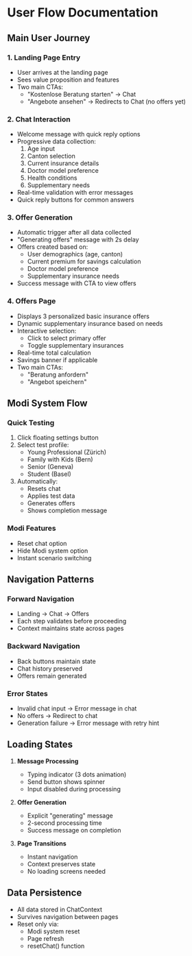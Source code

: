 # User Flow Documentation

## Main User Journey

### 1. Landing Page Entry
- User arrives at the landing page
- Sees value proposition and features
- Two main CTAs:
  - "Kostenlose Beratung starten" → Chat
  - "Angebote ansehen" → Redirects to Chat (no offers yet)

### 2. Chat Interaction
- Welcome message with quick reply options
- Progressive data collection:
  1. Age input
  2. Canton selection
  3. Current insurance details
  4. Doctor model preference
  5. Health conditions
  6. Supplementary needs
- Real-time validation with error messages
- Quick reply buttons for common answers

### 3. Offer Generation
- Automatic trigger after all data collected
- "Generating offers" message with 2s delay
- Offers created based on:
  - User demographics (age, canton)
  - Current premium for savings calculation
  - Doctor model preference
  - Supplementary insurance needs
- Success message with CTA to view offers

### 4. Offers Page
- Displays 3 personalized basic insurance offers
- Dynamic supplementary insurance based on needs
- Interactive selection:
  - Click to select primary offer
  - Toggle supplementary insurances
- Real-time total calculation
- Savings banner if applicable
- Two main CTAs:
  - "Beratung anfordern"
  - "Angebot speichern"

## Modi System Flow

### Quick Testing
1. Click floating settings button
2. Select test profile:
   - Young Professional (Zürich)
   - Family with Kids (Bern)
   - Senior (Geneva)
   - Student (Basel)
3. Automatically:
   - Resets chat
   - Applies test data
   - Generates offers
   - Shows completion message

### Modi Features
- Reset chat option
- Hide Modi system option
- Instant scenario switching

## Navigation Patterns

### Forward Navigation
- Landing → Chat → Offers
- Each step validates before proceeding
- Context maintains state across pages

### Backward Navigation
- Back buttons maintain state
- Chat history preserved
- Offers remain generated

### Error States
- Invalid chat input → Error message in chat
- No offers → Redirect to chat
- Generation failure → Error message with retry hint

## Loading States

1. **Message Processing**
   - Typing indicator (3 dots animation)
   - Send button shows spinner
   - Input disabled during processing

2. **Offer Generation**
   - Explicit "generating" message
   - 2-second processing time
   - Success message on completion

3. **Page Transitions**
   - Instant navigation
   - Context preserves state
   - No loading screens needed

## Data Persistence

- All data stored in ChatContext
- Survives navigation between pages
- Reset only via:
  - Modi system reset
  - Page refresh
  - resetChat() function